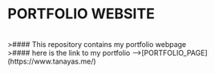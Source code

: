 # PORTFOLIO WEBSITE
<br>
>#### This repository contains my portfolio webpage
<br>
>#### here is the link to my portfolio -->[PORTFOLIO_PAGE](https://www.tanayas.me/)

